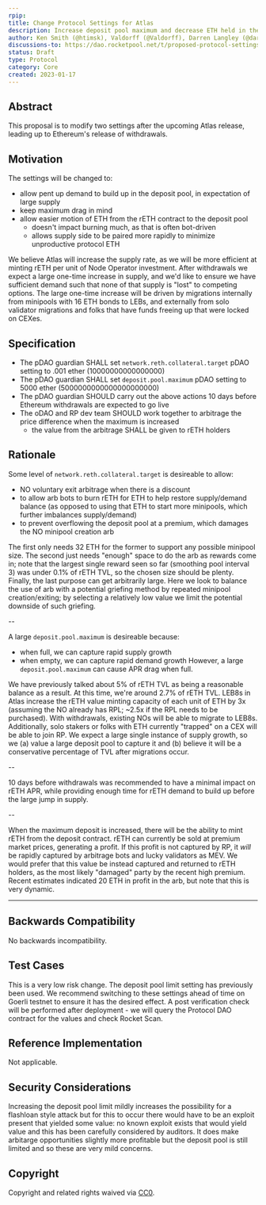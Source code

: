 ```yaml
---
rpip: 
title: Change Protocol Settings for Atlas 
description: Increase deposit pool maximum and decrease ETH held in the rETH contract
author: Ken Smith (@htimsk), Valdorff (@Valdorff), Darren Langley (@darrenlangley)
discussions-to: https://dao.rocketpool.net/t/proposed-protocol-settings-for-atlas-release/1367
status: Draft
type: Protocol
category: Core
created: 2023-01-17
---
```


## Abstract
This proposal is to modify two settings after the upcoming Atlas release, leading up to Ethereum's
release of withdrawals.

## Motivation
The settings will be changed to:
- allow pent up demand to build up in the deposit pool, in expectation of large supply
- keep maximum drag in mind
- allow easier motion of ETH from the rETH contract to the deposit pool
  - doesn't impact burning much, as that is often bot-driven
  - allows supply side to be paired more rapidly to minimize unproductive protocol ETH

We believe Atlas will increase the supply rate, as we will be more efficient at minting rETH per
unit of Node Operator investment. After withdrawals we expect a large one-time increase in supply,
and we'd like to ensure we have sufficient demand such that none of that supply is "lost" to
competing options. The large one-time increase will be driven by migrations internally from
minipools with 16 ETH bonds to LEBs, and externally from solo validator migrations and folks that
have funds freeing up that were locked on CEXes.

## Specification
- The pDAO guardian SHALL set `network.reth.collateral.target` pDAO setting to .001 ether (10000000000000000)
- The pDAO guardian SHALL set `deposit.pool.maximum` pDAO setting to 5000 ether (5000000000000000000000)
- The pDAO guardian SHOULD carry out the above actions 10 days before Ethereum withdrawals are expected to go live
- The oDAO and RP dev team SHOULD work together to arbitrage the price difference when the maximum is increased
  - the value from the arbitrage SHALL be given to rETH holders 

## Rationale
Some level of `network.reth.collateral.target` is desireable to allow:
- NO voluntary exit arbitrage when there is a discount
- to allow arb bots to burn rETH for ETH to help restore supply/demand balance (as opposed to using
  that ETH to start more minipools, which further imbalances supply/demand)
- to prevent overflowing the deposit pool at a premium, which damages the NO minipool creation arb

The first only needs 32 ETH for the former to support any possible minipool size. The second just
needs "enough" space to do the arb as rewards come in; note that the largest single reward seen so
far (smoothing pool interval 3) was under 0.1% of rETH TVL, so the chosen size should be plenty.
Finally, the last purpose can get arbitrarily large. Here we look to balance the use of arb with a
potential griefing method by repeated minipool creation/exiting; by selecting a relatively low value
we limit the potential downside of such griefing.

--

A large `deposit.pool.maximum` is desireable because:
- when full, we can capture rapid supply growth
- when empty, we can capture rapid demand growth
However, a large `deposit.pool.maximum` can cause APR drag when full.

We have previously talked about 5% of rETH TVL as being a reasonable balance as a result. At this
time, we're around 2.7% of rETH TVL. LEB8s in Atlas increase the rETH value minting capacity of each
unit of ETH by 3x (assuming the NO already has RPL; ~2.5x if the RPL needs to be purchased). With
withdrawals, existing NOs will be able to migrate to LEB8s. Additionally, solo stakers or folks with
ETH currently "trapped" on a CEX will be able to join RP. We expect a large single instance of
supply growth, so we (a) value a large deposit pool to capture it and (b) believe it will be a
conservative percentage of TVL after migrations occur.

--

10 days before withdrawals was recommended to have a minimal impact on rETH APR, while providing
enough time for rETH demand to build up before the large jump in supply.

--

When the maximum deposit is increased, there will be the ability to mint rETH from the deposit
contract. rETH can currently be sold at premium market prices, generating a profit. If this profit
is not captured by RP, it _will_ be rapidly captured by arbitrage bots and lucky validators as MEV.
We would prefer that this value be instead captured and returned to rETH holders, as the most likely
"damaged" party by the recent high premium. Recent estimates indicated 20 ETH in profit in the arb,
but note that this is very dynamic.

----------



## Backwards Compatibility
No backwards incompatibility.

## Test Cases
This is a very low risk change. The deposit pool limit setting has previously been used. We
recommend switching to these settings ahead of time on Goerli testnet to ensure it has the desired
effect. A post verification check will be performed after deployment - we will query the Protocol
DAO contract for the values and check Rocket Scan.

## Reference Implementation
Not applicable.

## Security Considerations
Increasing the deposit pool limit mildly increases the possibility for a flashloan style attack but
for this to occur there would have to be an exploit present that yielded some value: no known
exploit exists that would yield value and this has been carefully considered by auditors. It does
make arbitarge opportunities slightly more profitable but the deposit pool is still limited and so
these are very mild concerns.  

## Copyright
Copyright and related rights waived via [CC0](https://creativecommons.org/publicdomain/zero/1.0/).
